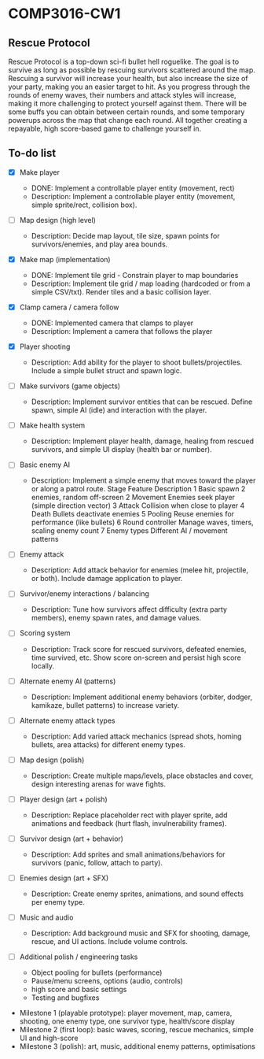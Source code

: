 # COMP3016-CW1

## Rescue Protocol

Rescue Protocol is a top-down sci-fi bullet hell roguelike. The goal is to survive as long as possible by rescuing survivors scattered around the map. Rescuing a survivor will increase your health, but also increase the size of your party, making you an easier target to hit. As you progress through the rounds of enemy waves, their numbers and attack styles will increase, making it more challenging to protect yourself against them. There will be some buffs you can obtain between certain rounds, and some temporary powerups across the map that change each round. All together creating a repayable, high score-based game to challenge yourself in. 


## To-do list


- [x] Make player
	- DONE: Implement a controllable player entity (movement, rect)
	- Description: Implement a controllable player entity (movement, simple sprite/rect, collision box).

- [ ] Map design (high level)
	- Description: Decide map layout, tile size, spawn points for survivors/enemies, and play area bounds.

- [x] Make map (implementation)
	- DONE: Implement tile grid - Constrain player to map boundaries
	- Description: Implement tile grid / map loading (hardcoded or from a simple CSV/txt). Render tiles and a basic collision layer.

- [x] Clamp camera / camera follow
	- DONE: Implemented camera that clamps to player
	- Description: Implement a camera that follows the player

- [x] Player shooting
	- Description: Add ability for the player to shoot bullets/projectiles. Include a simple bullet struct and spawn logic.

- [ ] Make survivors (game objects)
	- Description: Implement survivor entities that can be rescued. Define spawn, simple AI (idle) and interaction with the player.

- [ ] Make health system
	- Description: Implement player health, damage, healing from rescued survivors, and simple UI display (health bar or number).

- [ ] Basic enemy AI
	- Description: Implement a simple enemy that moves toward the player or along a patrol route.
	Stage	Feature				Description
	1		Basic spawn			2 enemies, random off-screen
	2		Movement			Enemies seek player (simple direction vector)
	3		Attack				Collision when close to player
	4		Death				Bullets deactivate enemies
	5		Pooling				Reuse enemies for performance (like bullets)
	6		Round controller	Manage waves, timers, scaling enemy count
	7		Enemy types			Different AI / movement patterns

- [ ] Enemy attack
	- Description: Add attack behavior for enemies (melee hit, projectile, or both). Include damage application to player.

- [ ] Survivor/enemy interactions / balancing
	- Description: Tune how survivors affect difficulty (extra party members), enemy spawn rates, and damage values.

- [ ] Scoring system
	- Description: Track score for rescued survivors, defeated enemies, time survived, etc. Show score on-screen and persist high score locally.

- [ ] Alternate enemy AI (patterns)
	- Description: Implement additional enemy behaviors (orbiter, dodger, kamikaze, bullet patterns) to increase variety.

- [ ] Alternate enemy attack types
	- Description: Add varied attack mechanics (spread shots, homing bullets, area attacks) for different enemy types.

- [ ] Map design (polish)
	- Description: Create multiple maps/levels, place obstacles and cover, design interesting arenas for wave fights.

- [ ] Player design (art + polish)
	- Description: Replace placeholder rect with player sprite, add animations and feedback (hurt flash, invulnerability frames).

- [ ] Survivor design (art + behavior)
	- Description: Add sprites and small animations/behaviors for survivors (panic, follow, attach to party).

- [ ] Enemies design (art + SFX)
	- Description: Create enemy sprites, animations, and sound effects per enemy type.

- [ ] Music and audio
	- Description: Add background music and SFX for shooting, damage, rescue, and UI actions. Include volume controls.

- [ ] Additional polish / engineering tasks
	- Object pooling for bullets (performance)
	- Pause/menu screens, options (audio, controls)
	- high score and basic settings
	- Testing and bugfixes


- Milestone 1 (playable prototype): player movement, map, camera, shooting, one enemy type, one survivor type, health/score display
- Milestone 2 (first loop): basic waves, scoring, rescue mechanics, simple UI and high-score
- Milestone 3 (polish): art, music, additional enemy patterns, optimisations
